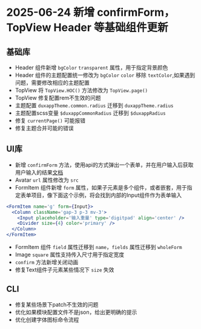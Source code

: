 # 2025-06-24 新增 confirmForm，TopView Header 等基础组件更新

## 基础库

- Header 组件新增 `bgColor` `transparent` 属性，用于指定背景颜色
- Header 组件的主题配置统一修改为 `bgColor` `color` 移除 `textColor`,如果遇到问题，需要修改相应的主题配置
- TopView 将 `TopView.HOC()` 方法修改为 `TopView.page()`
- TopView 修复配置rem不生效的问题
- 主题配置 `duxappTheme.common.radius` 迁移到 `duxappTheme.radius`
- 主题配置scss变量 `$duxappCommonRadius` 迁移到 `$duxappRadius`
- 修复 `currentPage()` 可能报错
- 修复主题合并可能的错误

## UI库

- 新增 `confirmForm` 方法，使用api的方式弹出一个表单，并在用户输入后获取用户输入的结果[文档](/)
- Avatar `url` 属性修改为 `src`
- FormItem 组件新增 `form` 属性，如果子元素是多个组件，或者嵌套，用于指定表单项目，像下面这个示例，将会找到内部的Input组件作为表单输入
```jsx
<FormItem name='g' form={Input}>
  <Column className='gap-3 p-3 mv-3'>
    <Input placeholder='输入重量' type='digitpad' align='center' />
    <Divider size={4} color='primary' />
  </Column>
</FormItem>
```
- FormItem 组件 `field` 属性迁移到 `name`，`fields` 属性迁移到 `wholeForm`
- Image `square` 属性支持传入尺寸用于指定宽度
- `confirm` 方法新增关闭动画
- 修复Text组件子元素某些情况下 `size` 失效

## CLI

- 修复某些场景下patch不生效的问题
- 优化如果模块配置文件不是json，给出更明确的提示
- 优化创建字体图标命令流程

